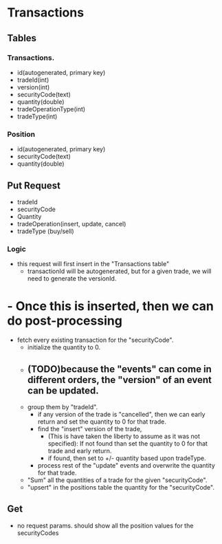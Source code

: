 # Transactions



## Tables

### Transactions.
- id(autogenerated, primary key)
- tradeId(int)
- version(int)
- securityCode(text)
- quantity(double)
- tradeOperationType(int)
- tradeType(int)

### Position
- id(autogenerated, primary key)
- securityCode(text)
- quantity(double)


## Put Request
- tradeId
- securityCode
- Quantity
- tradeOperation(insert, update, cancel)
- tradeType (buy/sell)

### Logic
- this request will first insert in the "Transactions table"
    - transactionId will be autogenerated, but for a given trade, we will need to generate the versionId.
# - Once this is inserted, then we can do post-processing 
-  fetch every existing transaction for the "securityCode".  
    - initialize the quantity to 0.
    - (TODO)because the "events" can come in different orders, the "version" of an event can be updated.
        - 
    - group them by "tradeId".
        - if any version of the trade is "cancelled", then we can early return and set the quantity to 0 for that trade.
        - find the "insert" version of the trade, 
            - (This is have taken the liberty to assume as it was not specified): If not found than set the quantity to 0 for that trade and early return.
            - if found, then set to +/- quantity based upon tradeType.
        - process rest of the "update" events and overwrite the quantity for that trade.
    - "Sum" all the quantities of a trade for the given "securityCode".
    - "upsert" in the positions table the quantity for the "securityCode".
    
    


## Get
- no request params. should show all the position values for the securityCodes
